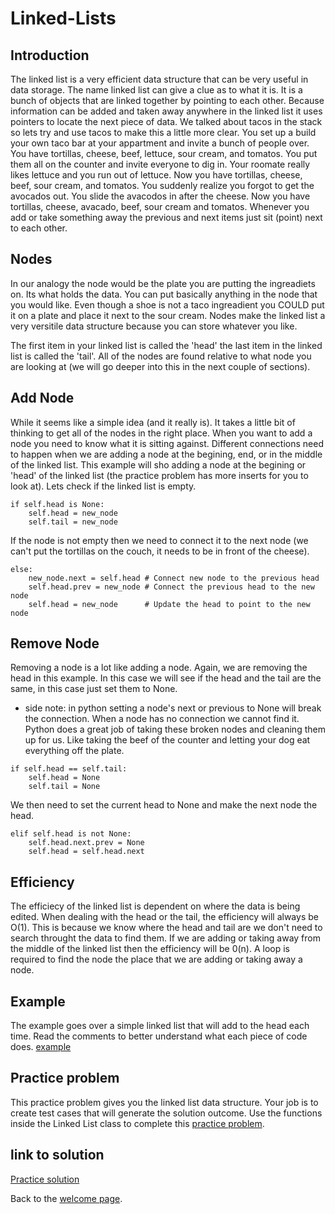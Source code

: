 # Linked-Lists
## Introduction
The linked list is a very efficient data structure that can be very useful in data storage. The name linked list can give a clue as to what it is. It is a bunch of objects that are linked together by pointing to each other. Because information can be added and taken away anywhere in the linked list it uses pointers to locate the next piece of data. We talked about tacos in the stack so lets try and use tacos to make this a little more clear. You set up a build your own taco bar at your appartment and invite a bunch of people over. You have tortillas, cheese, beef, lettuce, sour cream, and tomatos. You put them all on the counter and invite everyone to dig in. Your roomate really likes lettuce and you run out of lettuce. Now you have tortillas, cheese, beef, sour cream, and tomatos. You suddenly realize you forgot to get the avocados out. You slide the avacodos in after the cheese. Now you have tortillas, cheese, avacado, beef, sour cream and tomatos. Whenever you add or take something away the previous and next items just sit (point) next to each other. 
## Nodes
In our analogy the node would be the plate you are putting the ingreadiets on. Its what holds the data. You can put basically anything in the node that you would like. Even though a shoe is not a taco ingreadient you COULD put it on a plate and place it next to the sour cream. Nodes make the linked list a very versitile data structure because you can store whatever you like. 

The first item in your linked list is called the 'head' the last item in the linked list is called the 'tail'. All of the nodes are found relative to what node you are looking at (we will go deeper into this in the next couple of sections).
## Add Node
While it seems like a simple idea (and it really is). It takes a little bit of thinking to get all of the nodes in the right place. When you want to add a node you need to know what it is sitting against. Different connections need to happen when we are adding a node at the begining, end, or in the middle of the linked list. This example will sho adding a node at the begining or 'head' of the linked list (the practice problem has more inserts for you to look at). Lets check if the linked list is empty.

```
if self.head is None:
    self.head = new_node
    self.tail = new_node
```
If the node is not empty then we need to connect it to the next node (we can't put the tortillas on the couch, it needs to be in front of the cheese).

```
else:
    new_node.next = self.head # Connect new node to the previous head
    self.head.prev = new_node # Connect the previous head to the new node
    self.head = new_node      # Update the head to point to the new node   
```

## Remove Node
Removing a node is a lot like adding a node. Again, we are removing the head in this example. In this case we will see if the head and the tail are the same, in this case just set them to None.

* side note: in python setting a node's next or previous to None will break the connection. When a node has no connection we cannot find it. Python does a great job of taking these broken nodes and cleaning them up for us. Like taking the beef of the counter and letting your dog eat everything off the plate.

```
if self.head == self.tail:
    self.head = None
    self.tail = None
```
We then need to set the current head to None and make the next node the head. 

```
elif self.head is not None:
    self.head.next.prev = None  
    self.head = self.head.next  
```

## Efficiency
The efficiecy of the linked list is dependent on where the data is being edited. When dealing with the head or the tail, the efficiency will always be O(1). This is because we know where the head and tail are we don't need to search throught the data to find them. If we are adding or taking away from the middle of the linked list then the efficiency will be 0(n). A loop is required to find the node the place that we are adding or taking away a node.
## Example
The example goes over a simple linked list that will add to the head each time. Read the comments to better understand what each piece of code does. 
[example](linked-list-ex.py)
## Practice problem
This practice problem gives you the linked list data structure. Your job is to create test cases that will generate the solution outcome. Use the functions inside the Linked List class to complete this [practice problem](linked-list-problem.py).
## link to solution

[Practice solution](linked-list-solution.py)

Back to the [welcome page](welcome.md). 